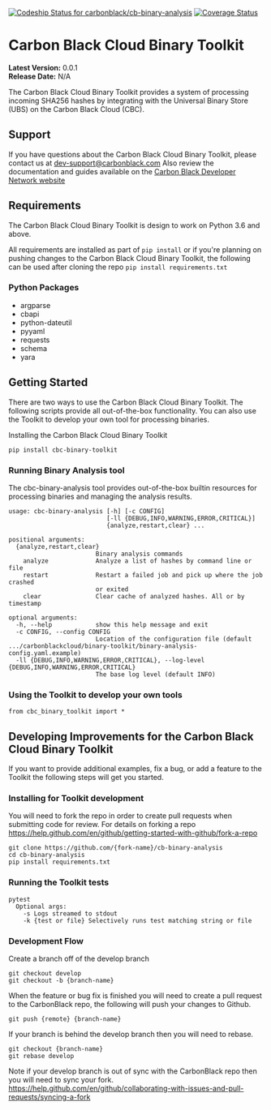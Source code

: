 [![Codeship Status for carbonblack/cb-binary-analysis](https://app.codeship.com/projects/6a7a91c0-2a8b-0138-4f71-1610ceb87095/status?branch=develop)](https://app.codeship.com/projects/384255)
[![Coverage Status](https://coveralls.io/repos/github/carbonblack/cb-binary-analysis/badge.svg?branch=develop&t=rhX4tc)](https://coveralls.io/github/carbonblack/cb-binary-analysis?branch=develop)
# Carbon Black Cloud Binary Toolkit

**Latest Version:** 0.0.1
<br>
**Release Date:** N/A

The Carbon Black Cloud Binary Toolkit provides a system of processing incoming SHA256 hashes by integrating with the Universal Binary Store (UBS) on the Carbon Black Cloud (CBC).


## Support

If you have questions about the Carbon Black Cloud Binary Toolkit, please contact us at dev-support@carbonblack.com
Also review the documentation and guides available on the
[Carbon Black Developer Network website](https://developer.carbonblack.com)

## Requirements

The Carbon Black Cloud Binary Toolkit is design to work on Python 3.6 and above.

All requirements are installed as part of `pip install` or if you're planning on pushing changes to the Carbon Black Cloud Binary Toolkit, the following can be used after cloning the repo `pip install requirements.txt`

### Python Packages
* argparse
* cbapi
* python-dateutil
* pyyaml
* requests
* schema
* yara

## Getting Started

There are two ways to use the Carbon Black Cloud Binary Toolkit. The following scripts provide all out-of-the-box functionality. You can also use the Toolkit to develop your own tool for processing binaries.


Installing the Carbon Black Cloud Binary Toolkit

```
pip install cbc-binary-toolkit
```

### Running Binary Analysis tool

The cbc-binary-analysis tool provides out-of-the-box builtin resources for processing binaries and managing the analysis results.

```
usage: cbc-binary-analysis [-h] [-c CONFIG]
                           [-ll {DEBUG,INFO,WARNING,ERROR,CRITICAL}]
                           {analyze,restart,clear} ...

positional arguments:
  {analyze,restart,clear}
                        Binary analysis commands
    analyze             Analyze a list of hashes by command line or file
    restart             Restart a failed job and pick up where the job crashed
                        or exited
    clear               Clear cache of analyzed hashes. All or by timestamp

optional arguments:
  -h, --help            show this help message and exit
  -c CONFIG, --config CONFIG
                        Location of the configuration file (default .../carbonblackcloud/binary-toolkit/binary-analysis-config.yaml.example)
  -ll {DEBUG,INFO,WARNING,ERROR,CRITICAL}, --log-level {DEBUG,INFO,WARNING,ERROR,CRITICAL}
                        The base log level (default INFO)
```


### Using the Toolkit to develop your own tools

```
from cbc_binary_toolkit import *
```




## Developing Improvements for the Carbon Black Cloud Binary Toolkit

If you want to provide additional examples, fix a bug, or add a feature to the Toolkit the following steps will get you started.

### Installing for Toolkit development

You will need to fork the repo in order to create pull requests when submitting code for review. For details on forking a repo https://help.github.com/en/github/getting-started-with-github/fork-a-repo

```
git clone https://github.com/{fork-name}/cb-binary-analysis
cd cb-binary-analysis
pip install requirements.txt
```


### Running the Toolkit tests

```
pytest
  Optional args:
    -s Logs streamed to stdout
    -k {test or file} Selectively runs test matching string or file
```

### Development Flow

Create a branch off of the develop branch
```
git checkout develop
git checkout -b {branch-name}
```

When the feature or bug fix is finished you will need to create a pull request to the CarbonBlack repo, the following will push your changes to Github.
```
git push {remote} {branch-name}
```

If your branch is behind the develop branch then you will need to rebase.
```
git checkout {branch-name}
git rebase develop
```

Note if your develop branch is out of sync with the CarbonBlack repo then you will need to sync your fork. https://help.github.com/en/github/collaborating-with-issues-and-pull-requests/syncing-a-fork
